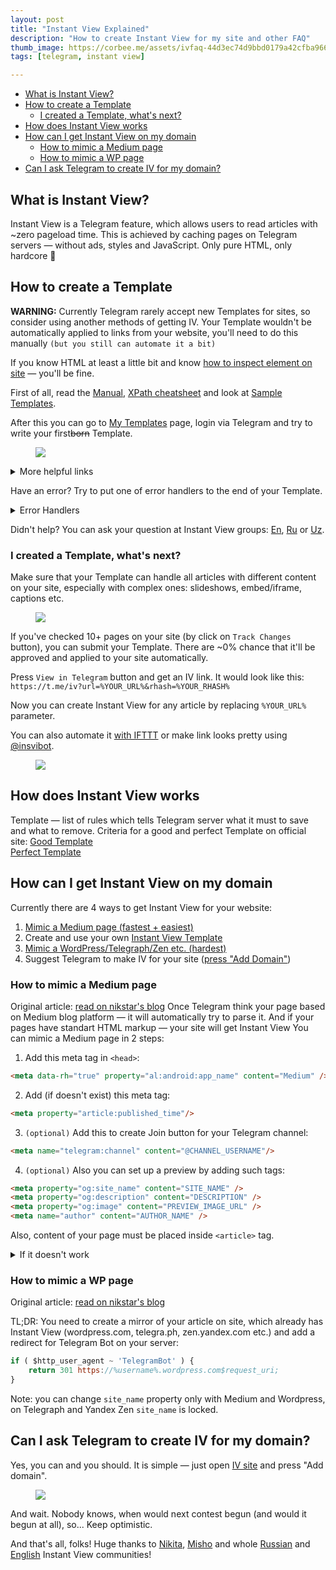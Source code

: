 ```yaml
---
layout: post
title: "Instant View Explained"
description: "How to create Instant View for my site and other FAQ"
thumb_image: https://corbee.me/assets/ivfaq-44d3ec74d9bbd0179a42cfba966c7f6dd4ec30bc31400b9e016713cdd74eca67.png
tags: [telegram, instant view]

---
```


<!-- MarkdownTOC autolink="true" autoanchor="false" -->

- [What is Instant View?](#what-is-instant-view)
- [How to create a Template](#how-to-create-a-template)
    - [I created a Template, what's next?](#i-created-a-template-whats-next)
- [How does Instant View works](#how-does-instant-view-works)
- [How can I get Instant View on my domain](#how-can-i-get-instant-view-on-my-domain)
    - [How to mimic a Medium page](#how-to-mimic-a-medium-page)
    - [How to mimic a WP page](#how-to-mimic-a-wp-page)
- [Can I ask Telegram to create IV for my domain?](#can-i-ask-telegram-to-create-iv-for-my-domain)

<!-- /MarkdownTOC -->


## What is Instant View?

Instant View is a Telegram feature, which allows users to read articles with ~zero pageload time. This is achieved by caching pages on Telegram servers — without ads, styles and JavaScript. 
Only pure HTML, only hardcore 🤘

## How to create a Template

**WARNING:** Currently Telegram rarely accept new Templates for sites, so consider using another methods of getting IV. Your Template wouldn't be automatically applied to links from your website, you'll need to do this manually `(but you still can automate it a bit)`

If you know HTML at least a little bit and know [how to inspect element on site](https://developers.google.com/web/tools/chrome-devtools/dom/) — you'll be fine.

First of all, read the [Manual](https://instantview.telegram.org/docs), [XPath cheatsheet](https://devhints.io/xpath) and look at [Sample Templates](https://instantview.telegram.org/samples/).

After this you can go to [My Templates](https://instantview.telegram.org/my/) page, login via Telegram and try to write your first~~born~~ Template. 

<figure><img src="https://telegra.ph/file/67ac912434fb783440139.png"></figure>

<details>
<summary>More helpful links</summary>
<ul>
<li><a href="https://regexr.com">Regex online editor + cheatsheet</a></li>
<li><a href="https://github.com/undrfined/iv/tree/master/2019">List of undrfined's Templates</a></li>
</ul>
</details>

Have an error? Try to put one of error handlers to the end of your Template.
<details><summary>Error Handlers</summary><script src="https://gist.github.com/cor-bee/1da96dc295f2645895bab2f4347cbcce.js"></script></details>

Didn't help? You can ask your question at Instant View groups: [En](https://t.me/IVpublic), [Ru](https://t.me/instantview_russian) or [Uz](https://t.me/ivpublic_uzbek).

### I created a Template, what's next?
Make sure that your Template can handle all articles with different content on your site, especially with complex ones: slideshows, embed/iframe, captions etc. 

<figure><img src="https://telegra.ph/file/5e9eea886f660d08236e1.png"></figure>

If you've checked 10+ pages on your site (by click on `Track Changes` button), you can submit your Template. There are ~0% chance that it'll be approved and applied to your site automatically.

Press `View in Telegram` button and get an IV link. It would look like this:
`https://t.me/iv?url=%YOUR_URL%&rhash=%YOUR_RHASH%`

Now you can create Instant View for any article by replacing `%YOUR_URL%` parameter. 

You can also automate it [with IFTTT](https://corbee.me/dev-to-instant-view#what-is-ifttt) or make link looks pretty using [@insvibot](https://t.me/insvibot).
<figure><img src="https://telegra.ph/file/d2ae4782c8ec401954456.png"></figure>

## How does Instant View works

Template — list of rules which tells Telegram server what it must to save and what to remove. Criteria for a good and perfect Template on official site:
<related>
<a href="https://instantview.telegram.org/rules#criteria-for-a-good-template">Good Template</a>
<br>
<a href="https://instantview.telegram.org/checklist">Perfect Template</a>
<br>
</related>

## How can I get Instant View on my domain
Currently there are 4 ways to get Instant View for your website:
1. [Mimic a Medium page (fastest + easiest)](#How-to-mimic-a-Medium-page)
2. Create and use your own [Instant View Template](#How-to-create-my-own-Template?)
3. [Mimic a WordPress/Telegraph/Zen etc. (hardest)](#How-to-mimic-a-WP-page)
4. Suggest Telegram to make IV for your site ([press "Add Domain"](https://instantview.telegram.org/contest))

### How to mimic a Medium page
Original article: 
<related><a href="https://nikstar.me/blog/instant-view-for-custom-domain-v2">read on nikstar's blog</a></related>
Once Telegram think your page based on Medium blog platform — it will automatically try to parse it. And if your pages have standart HTML markup — your site will get Instant View
You can mimic a Medium page in 2 steps:
1. Add this meta tag in `<head>`: 

```html
<meta data-rh="true" property="al:android:app_name" content="Medium" />
```

2. Add (if doesn't exist) this meta tag:

 ```html
<meta property="article:published_time"/>
```

3. `(optional)` Add this to create Join button for your Telegram channel:

```html
<meta name="telegram:channel" content="@CHANNEL_USERNAME"/>
```

4. `(optional)` Also you can set up a preview by adding such tags:

```html
<meta property="og:site_name" content="SITE_NAME" />  
<meta property="og:description" content="DESCRIPTION" />  
<meta property="og:image" content="PREVIEW_IMAGE_URL" />  
<meta name="author" content="AUTHOR_NAME" />
```

Also, content of your page must be placed inside `<article>` tag.
<details>
<summary>If it doesn't work</summary>
<ol>
<li>Go to go to <a href="https://instantview.telegram.org/my/">My Templates</a> page</li>
<li>Login via Telegram</li>
<li>Enter a URL of your page</li>
<li>Paste <a href="https://gist.github.com/cor-bee/6ca737429879714f2c7d6293e810f9e8">this Template</a></li>
</ol>
<p>You&#39;ll se error which prevents your page from caching on Telegram servers. You can ask your question at Instant View groups: <a href="https://t.me/IVpublic">En</a>, <a href="https://t.me/instantview_russian">Ru</a> or <a href="https://t.me/ivpublic_uzbek">Uz</a>.</p>
</details>

### How to mimic a WP page
Original article: 
<related><a href="https://nikstar.me/blog/instant-view-for-custom-domain">read on nikstar's blog</a></related>

TL;DR: You need to create a mirror of your article on site, which already has Instant View (wordpress.com, telegra.ph, zen.yandex.com etc.) and add a redirect for Telegram Bot on your server:
```javascript
if ( $http_user_agent ~ 'TelegramBot' ) {
    return 301 https://%username%.wordpress.com$request_uri;
}
```

Note: you can change `site_name` property only with Medium and Wordpress, on Telegraph and Yandex Zen `site_name` is locked.

## Can I ask Telegram to create IV for my domain?

Yes, you can and you should. It is simple — just open [IV site](https://instantview.telegram.org/contest) and press "Add domain".
<figure><img src="https://telegra.ph/file/d09f53c43340fcf2f6c44.png"></figure>
And wait.
Nobody knows, when would next contest begun (and would it begun at all), so... Keep optimistic.

And that's all, folks!
Huge thanks to [Nikita](https://t.me/nikstar), [Misho](https://t.me/fishchev) and whole [Russian](https://t.me/instantview_russian) and [English](https://t.me/IVpublic) Instant View communities!